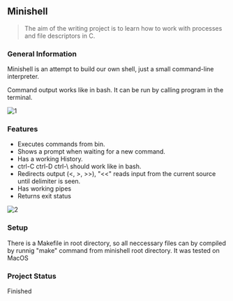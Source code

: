 ## Minishell

> The aim of the writing project is to learn how to work with processes and file descriptors in C.

<!--### Contents
* [General Info](#general-information)
* [Technologies Used](#technologies-used)
* [Features](#features)
* [Screenshots](#screenshots)
* [Setup](#setup)
* [Usage](#usage)
* [Project Status](#project-status)
* [Room for Improvement](#room-for-improvement)
* [Acknowledgements](#acknowledgements)
* [Contact](#contact) -->


### General Information
Minishell is an attempt to build our own shell, just a small command-line interpreter.

Command output works like in bash. It can be run by calling program in the terminal. 


![1](https://user-images.githubusercontent.com/83021442/149616957-0a6f8637-7596-4986-aeda-ece2ca86a08c.png)


<!--- What problem does it (intend to) solve?
- What is the purpose of your project?
- Why did you undertake it?-->
<!-- You don't have to answer all the questions - just the ones relevant to your project. -->

<!--
## Technologies Used
- Tech 1 - version 1.0
- Tech 2 - version 2.0
- Tech 3 - version 3.0 -->


### Features
- Executes commands from bin.
- Shows a prompt when waiting for a new command.
- Has a working History.
- ctrl-C ctrl-D ctrl-\ should work like in bash.
- Redirects output (<, >, >>), "<<" reads input from the current source until delimiter is seen.
- Has working pipes
- Returns exit status

![2](https://user-images.githubusercontent.com/83021442/149620306-bf0e0552-f5de-44aa-bcd0-446067e392ac.png)


### Setup
There is a Makefile in root directory, so all neccessary files can by compiled by runnig "make" command from minishell root directory.
It was tested on MacOS

<!--
## Usage
How does one go about using it?
Provide various use cases and code examples here.-->


### Project Status
Finished

<!--
## Room for Improvement
Include areas you believe need improvement / could be improved. Also add TODOs for future development.

Room for improvement:
- Improvement to be done 1
- Improvement to be done 2

To do:
- Feature to be added 1
- Feature to be added 2


## Acknowledgements
Give credit here.
- This project was inspired by...
- This project was based on [this tutorial](https://www.example.com).
- Many thanks to...


## Contact
Created by [@flynerdpl](https://www.flynerd.pl/) - feel free to contact me!
-->
